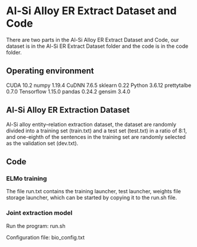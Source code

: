 # Al-Si Alloy ER Extract Dataset and Code
There are two parts in the Al-Si Alloy ER Extract Dataset and Code, our dataset is in the Al-Si ER Extract Dataset folder and the code is in the code folder.
## Operating environment
CUDA	10.2	numpy	1.19.4
CuDNN	7.6.5	sklearn	0.22
Python	3.6.12	prettytalbe	0.7.0
Tensorflow	1.15.0	pandas	0.24.2
gensim	3.4.0		

## Al-Si Alloy ER Extraction Dataset
Al-Si alloy entity–relation extraction dataset, the dataset are randomly divided into a training set (train.txt) and a test set (test.txt) in a ratio of 8:1, 
and one-eighth of the sentences in the training set are randomly selected as the validation set (dev.txt).

## Code
### ELMo training
The file run.txt contains the training launcher, test launcher, weights file storage launcher, which can be started by copying it to the run.sh file.
### Joint extraction model
Run the program: run.sh

Configuration file: bio_config.txt